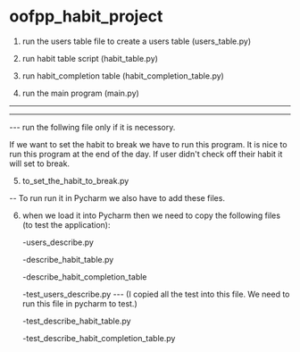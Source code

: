 # oofpp_habit_project
1. run the users table file to create a users table (users_table.py)
2. run habit table script (habit_table.py)
3. run habit_completion table (habit_completion_table.py)

4. run the main program (main.py)

---
---
--- run the follwing file only if it is necessory. 

If we want to set the habit to break we have to run this program. 
It is nice to run this program at the end of the day. If user didn't check off their
habit it will set to break.

5. to_set_the_habit_to_break.py


-- To run run it in Pycharm we also have to add these files.

6. when we load it into Pycharm then we need to copy the following files (to test the application):
   
   -users_describe.py
   
   -describe_habit_table.py
   
   -describe_habit_completion_table
   
   -test_users_describe.py      --- (I copied all the test into this file. We need to run this file in pycharm to test.)
   
   -test_describe_habit_table.py
   
   -test_describe_habit_completion_table.py
   
   
   


